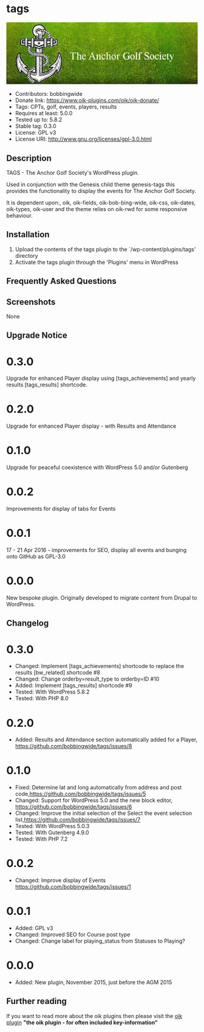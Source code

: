 # tags 
![banner](assets/tags-banner-772x250.jpg)
* Contributors: bobbingwide
* Donate link: https://www.oik-plugins.com/oik/oik-donate/
* Tags: CPTs, golf, events, players, results
* Requires at least: 5.0.0
* Tested up to: 5.8.2
* Stable tag: 0.3.0
* License: GPL v3
* License URI: http://www.gnu.org/licenses/gpl-3.0.html

## Description 

TAGS - The Anchor Golf Society's WordPress plugin.


Used in conjunction with the Genesis child theme genesis-tags this
provides the functionality to display the events for The Anchor Golf Society.

It is dependent upon:, oik, oik-fields, oik-bob-bing-wide, oik-css, oik-dates, oik-types, oik-user
and the theme relies on oik-rwd for some responsive behaviour.



## Installation 
1. Upload the contents of the tags plugin to the `/wp-content/plugins/tags' directory
1. Activate the tags plugin through the 'Plugins' menu in WordPress

## Frequently Asked Questions 

## Screenshots 
None

## Upgrade Notice 
# 0.3.0 
Upgrade for enhanced Player display using [tags_achievements] and  yearly results [tags_results] shortcode.

# 0.2.0 
Upgrade for enhanced Player display - with Results and Attendance

# 0.1.0 
Upgrade for peaceful coexistence with WordPress 5.0 and/or Gutenberg

# 0.0.2 
Improvements for display of tabs for Events

# 0.0.1 
17 - 21 Apr 2016 - improvements for SEO, display all events and bunging onto GitHub as GPL-3.0

# 0.0.0 
New bespoke plugin. Originally developed to migrate content from Drupal to WordPress.

## Changelog 
# 0.3.0 
* Changed: Implement [tags_achievements] shortcode to replace the results [bw_related] shortcode #8
* Changed: Change orderby=result_type to orderby=ID #10
* Added: Implement [tags_results] shortcode #9
* Tested: With WordPress 5.8.2
* Tested: With PHP 8.0

# 0.2.0 
* Added: Results and Attendance section automatically added for a Player, https://github.com/bobbingwide/tags/issues/8

# 0.1.0
* Fixed: Determine lat and long automatically from address and post code,https://github.com/bobbingwide/tags/issues/5
* Changed: Support for WordPress 5.0 and the new block editor, https://github.com/bobbingwide/tags/issues/6
* Changed: Improve the initial selection of the Select the event selection list,https://github.com/bobbingwide/tags/issues/7
* Tested: With WordPress 5.0.3
* Tested: With Gutenberg 4.9.0
* Tested: With PHP 7.2

# 0.0.2 
* Changed: Improve display of Events https://github.com/bobbingwide/tags/issues/1

# 0.0.1 
* Added: GPL v3
* Changed: Improved SEO for Course post type
* Changed: Change label for playing_status from Statuses to Playing?

# 0.0.0 
* Added: New plugin, November 2015, just before the AGM 2015

## Further reading 
If you want to read more about the oik plugins then please visit the
[oik plugin](https://www.oik-plugins.com/oik)
**"the oik plugin - for often included key-information"**

